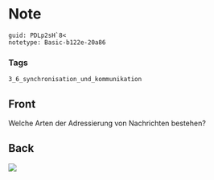 # Note
```
guid: PDLp2sH`8<
notetype: Basic-b122e-20a86
```

### Tags
```
3_6_synchronisation_und_kommunikation
```

## Front
Welche Arten der Adressierung von Nachrichten bestehen?

## Back
<img src="paste-c00107676f901084d91b9c8c1ad7b56382dc3467.jpg">
